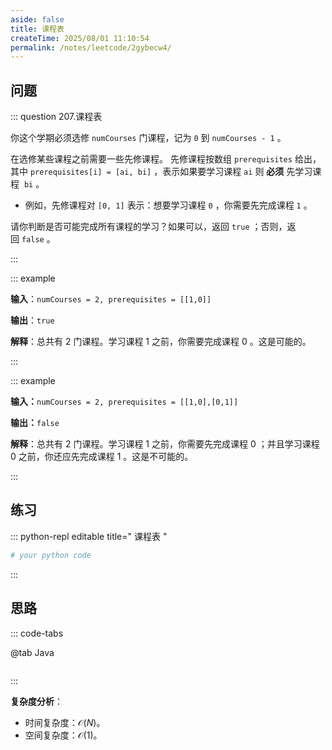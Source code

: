 ```yaml
---
aside: false
title: 课程表
createTime: 2025/08/01 11:10:54
permalink: /notes/leetcode/2gybecw4/
---
```


## **问题**

::: question 207.课程表

你这个学期必须选修 `numCourses` 门课程，记为 `0` 到 `numCourses - 1` 。

在选修某些课程之前需要一些先修课程。 先修课程按数组 `prerequisites` 给出，其中 `prerequisites[i] = [ai, bi]` ，表示如果要学习课程 `ai` 则 **必须** 先学习课程  `bi` 。

- 例如，先修课程对 `[0, 1]` 表示：想要学习课程 `0` ，你需要先完成课程 `1` 。

请你判断是否可能完成所有课程的学习？如果可以，返回 `true` ；否则，返回 `false` 。

:::

::: example 

**输入**：`numCourses = 2, prerequisites = [[1,0]]`

**输出**：`true`

**解释**：总共有 2 门课程。学习课程 1 之前，你需要完成课程 0 。这是可能的。

:::

::: example 

**输入：**`numCourses = 2, prerequisites = [[1,0],[0,1]]`

**输出：**`false`

**解释**：总共有 2 门课程。学习课程 1 之前，你需要先完成​课程 0 ；并且学习课程 0 之前，你还应先完成课程 1 。这是不可能的。

:::

## **练习**

::: python-repl editable title=" 课程表 "

```python
# your python code
```

:::

## **思路**

::: code-tabs

@tab Java

```java


```

:::

**复杂度分析**：

- 时间复杂度：$\mathcal{O}(N)$。
- 空间复杂度：$\mathcal{O}(1)$。